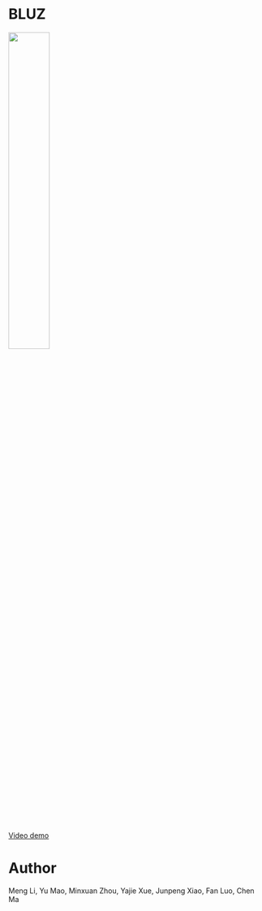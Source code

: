 # BLUZ


<img src="/img/bluez.png" width="40%" height="40%" >


[Video demo](https://youtu.be/gycBHzNK9bg)

# Author
Meng Li, Yu Mao, Minxuan Zhou, Yajie Xue, Junpeng Xiao, Fan Luo, Chen Ma
